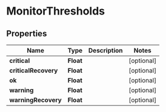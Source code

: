 

# MonitorThresholds

## Properties

Name | Type | Description | Notes
------------ | ------------- | ------------- | -------------
**critical** | **Float** |  |  [optional]
**criticalRecovery** | **Float** |  |  [optional]
**ok** | **Float** |  |  [optional]
**warning** | **Float** |  |  [optional]
**warningRecovery** | **Float** |  |  [optional]



